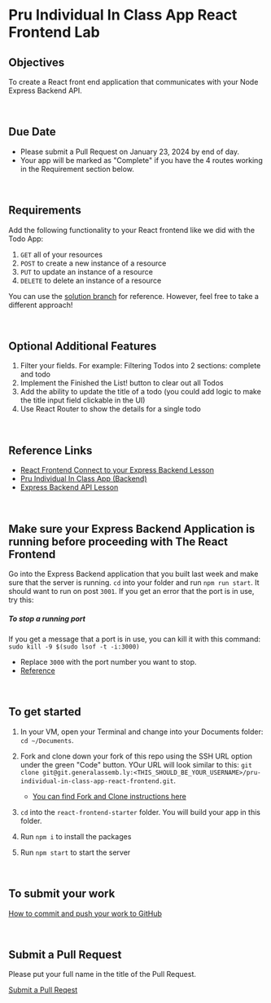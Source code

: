 # Pru Individual In Class App React Frontend Lab

## Objectives

To create a React front end application that communicates with your Node Express Backend API.

<br>

## Due Date

- Please submit a Pull Request on January 23, 2024 by end of day.
- Your app will be marked as "Complete" if you have the 4 routes working in the Requirement section below.

<br>

## Requirements

Add the following functionality to your React frontend like we did with the Todo App:

1. `GET` all of your resources
2. `POST` to create a new instance of a resource
3. `PUT` to update an instance of a resource
4. `DELETE` to delete an instance of a resource

You can use the [solution branch](https://git.generalassemb.ly/ModernEngineering/full-stack-react/blob/solution/README.md) for reference. However, feel free to take a different approach!

<br>

## Optional Additional Features

1. Filter your fields. For example: Filtering Todos into 2 sections: complete and todo
1. Implement the Finished the List! button to clear out all Todos
1. Add the ability to update the title of a todo (you could add logic to make the title input field clickable in the UI)
1. Use React Router to show the details for a single todo

<br>

## Reference Links

- [React Frontend Connect to your Express Backend Lesson](https://git.generalassemb.ly/ModernEngineering/full-stack-react/blob/main/README.md)
- [Pru Individual In Class App (Backend)](https://git.generalassemb.ly/ModernEngineering/pru-individual-in-class-app)
- [Express Backend API Lesson](https://git.generalassemb.ly/ModernEngineering/express-to-do-api)

<br>

## Make sure your Express Backend Application is running before proceeding with The React Frontend

Go into the Express Backend application that you built last week and make sure that the server is running. `cd` into your folder and run `npm run start`. It should want to run on post `3001`. If you get an error that the port is in use, try this:

##### To stop a running port

If you get a message that a port is in use, you can kill it with this command: `sudo kill -9 $(sudo lsof -t -i:3000)`

- Replace `3000` with the port number you want to stop.
- [Reference](https://tecadmin.net/kill-process-on-specific-port/)

<br>

## To get started

1. In your VM, open your Terminal and change into your Documents folder: `cd ~/Documents`.

1. Fork and clone down your fork of this repo using the SSH URL option under the green "Code" button. YOur URL will look similar to this: `git clone git@git.generalassemb.ly:<THIS_SHOULD_BE_YOUR_USERNAME>/pru-individual-in-class-app-react-frontend.git`.

   - [You can find Fork and Clone instructions here]()

1. `cd` into the `react-frontend-starter` folder. You will build your app in this folder.
1. Run `npm i` to install the packages
1. Run `npm start` to start the server

<br>

## To submit your work

[How to commit and push your work to GitHub](https://git.generalassemb.ly/ModernEngineering/start-here#faq)

<br>

## Submit a Pull Request

Please put your full name in the title of the Pull Request.

[Submit a Pull Reqest](https://git.generalassemb.ly/ModernEngineering/start-here#faq)
